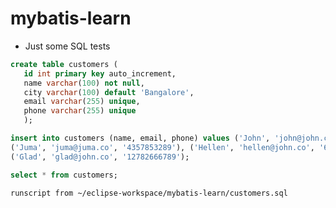 # mybatis-learn

 - Just some SQL tests
 
 ```sql
 create table customers (
 	id int primary key auto_increment,
 	name varchar(100) not null,
 	city varchar(100) default 'Bangalore',
 	email varchar(255) unique,
 	phone varchar(255) unique
 	);
 ```
 
 ```sql
 insert into customers (name, email, phone) values ('John', 'john@john.co', '123456789'), 
 ('Juma', 'juma@juma.co', '4357853289'), ('Hellen', 'hellen@john.co', '655443331'),
 ('Glad', 'glad@john.co', '12782666789'); 
```

```sql
select * from customers;
```

``` 
runscript from ~/eclipse-workspace/mybatis-learn/customers.sql
```